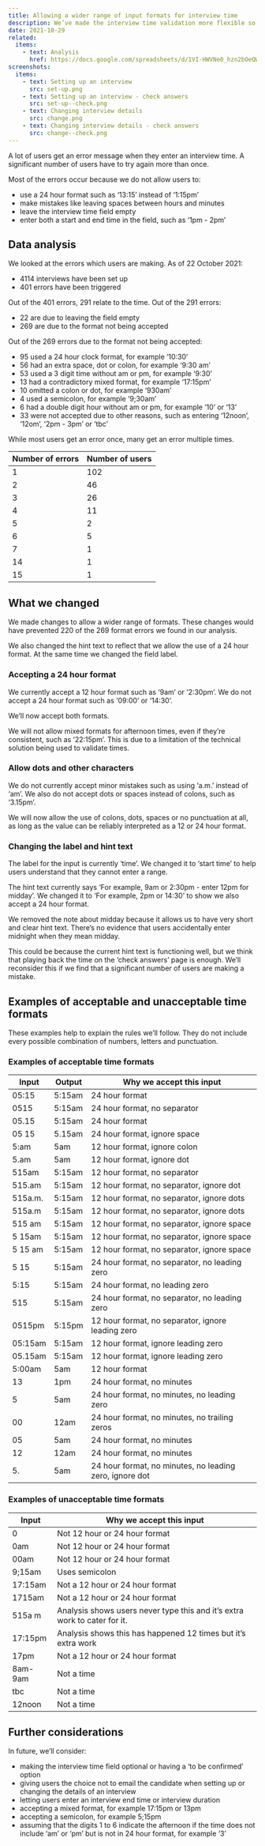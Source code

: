 ```yaml
---
title: Allowing a wider range of input formats for interview time
description: We’ve made the interview time validation more flexible so that we allow most formats which are clearly either 12 hour or 24 hour
date: 2021-10-29
related:
  items:
    - text: Analysis
      href: https://docs.google.com/spreadsheets/d/1VI-HWVNe0_hzn2bOeQWJHiEiVSlgnl9G-Ve1jvcgVBU/edit#gid=22066222
screenshots:
  items:
    - text: Setting up an interview
      src: set-up.png
    - text: Setting up an interview - check answers
      src: set-up--check.png
    - text: Changing interview details
      src: change.png
    - text: Changing interview details - check answers
      src: change--check.png
---
```


A lot of users get an error message when they enter an interview time. A significant number of users have to try again more than once.

Most of the errors occur because we do not allow users to:

- use a 24 hour format such as ‘13:15’ instead of ‘1:15pm’
- make mistakes like leaving spaces between hours and minutes
- leave the interview time field empty
- enter both a start and end time in the field, such as ‘1pm - 2pm’

## Data analysis

We looked at the errors which users are making. As of 22 October 2021:

- 4114 interviews have been set up
- 401 errors have been triggered

Out of the 401 errors, 291 relate to the time. Out of the 291 errors:

- 22 are due to leaving the field empty
- 269 are due to the format not being accepted

Out of the 269 errors due to the format not being accepted:

- 95 used a 24 hour clock format, for example ‘10:30’
- 56 had an extra space, dot or colon, for example ‘9:30 am’
- 53 used a 3 digit time without am or pm, for example ‘9:30’
- 13 had a contradictory mixed format, for example ‘17:15pm’
- 10 omitted a colon or dot, for example ‘930am’
- 4 used a semicolon, for example ‘9;30am’
- 6 had a double digit hour without am or pm, for example ‘10’ or ‘13’
- 33 were not accepted due to other reasons, such as entering ‘12noon’, ‘12om’, ‘2pm - 3pm’ or ‘tbc’

While most users get an error once, many get an error multiple times.

| Number of errors | Number of users |
|------------|----------|
| 1 | 102 |
| 2 | 46 |
| 3 | 26 |
| 4 | 11 |
| 5 | 2 |
| 6 | 5 |
| 7 | 1 |
| 14 | 1 |
| 15 | 1 |

## What we changed

We made changes to allow a wider range of formats. These changes would have prevented 220 of the 269 format errors we found in our analysis.

We also changed the hint text to reflect that we allow the use of a 24 hour format. At the same time we changed the field label.

### Accepting a 24 hour format

We currently accept a 12 hour format such as ‘9am’ or ‘2:30pm’. We do not accept a 24 hour format such as ‘09:00’ or ‘14:30’.

We’ll now accept both formats.

We will not allow mixed formats for afternoon times, even if they’re consistent, such as ‘22:15pm’. This is due to a limitation of the technical solution being used to validate times.

### Allow dots and other characters

We do not currently accept minor mistakes such as using ‘a.m.’ instead of ‘am’. We also do not accept dots or spaces instead of colons, such as ‘3.15pm’.

We will now allow the use of colons, dots, spaces or no punctuation at all, as long as the value can be reliably interpreted as a 12 or 24 hour format.

### Changing the label and hint text

The label for the input is currently ‘time’. We changed it to ‘start time’ to help users understand that they cannot enter a range.

The hint text currently says ‘For example, 9am or 2:30pm - enter 12pm for midday’. We changed it to ‘For example, 2pm or 14:30’ to show we also accept a 24 hour format.

We removed the note about midday because it allows us to have very short and clear hint text. There’s no evidence that users accidentally enter midnight when they mean midday.

This could be because the current hint text is functioning well, but we think that playing back the time on the ‘check answers’ page is enough. We’ll reconsider this if we find that a significant number of users are making a mistake.

## Examples of acceptable and unacceptable time formats

These examples help to explain the rules we’ll follow. They do not include every possible combination of numbers, letters and punctuation.

### Examples of acceptable time formats

| Input | Output | Why we accept this input |
|------------|----------|----------|
| 05:15 | 5:15am | 24 hour format |
| 0515 | 5:15am | 24 hour format, no separator |
| 05.15 | 5:15am | 24 hour format |
| 05 15 | 5.15am | 24 hour format, ignore space |
| 5:am | 5am | 12 hour format, ignore colon |
| 5.am | 5am | 12 hour format, ignore dot |
| 515am | 5:15am | 12 hour format, no separator |
| 515.am | 5:15am | 12 hour format, no separator, ignore dot |
| 515a.m. | 5:15am | 12 hour format, no separator, ignore dots |
| 515a.m | 5:15am | 12 hour format, no separator, ignore dots |
| 515 am | 5:15am | 12 hour format, no separator, ignore space |
| 5 15am | 5:15am | 12 hour format, no separator, ignore space |
| 5 15 am | 5:15am | 12 hour format, no separator, ignore space |
| 5 15 | 5:15am | 24 hour format, no separator, no leading zero |
| 5:15 | 5:15am | 24 hour format, no leading zero |
| 515 | 5:15am | 24 hour format, no separator, no leading zero |
| 0515pm | 5:15pm | 12 hour format, no separator, ignore leading zero |
| 05:15am | 5:15am | 12 hour format, ignore leading zero |
| 05.15am | 5:15am | 12 hour format, ignore leading zero |
| 5:00am | 5am | 12 hour format |
| 13 | 1pm | 24 hour format, no minutes |
| 5 | 5am | 24 hour format, no minutes, no leading zero |
| 00 | 12am | 24 hour format, no minutes, no trailing zeros |
| 05 | 5am | 24 hour format, no minutes |
| 12 | 12am | 24 hour format, no minutes |
| 5. | 5am | 24 hour format, no minutes, no leading zero, ignore dot |

### Examples of unacceptable time formats

| Input | Why we accept this input |
|------------|----------|
| 0 | Not 12 hour or 24 hour format |
| 0am | Not 12 hour or 24 hour format |
| 00am | Not 12 hour or 24 hour format |
| 9;15am | Uses semicolon |
| 17:15am | Not a 12 hour or 24 hour format |
| 1715am | Not a 12 hour or 24 hour format |
| 515a m | Analysis shows users never type this and it’s extra work to cater for it. |
| 17:15pm | Analysis shows this has happened 12 times but it’s extra work |
| 17pm | Not a 12 hour or 24 hour format |
| 8am-9am | Not a time |
| tbc | Not a time |
| 12noon | Not a time |

## Further considerations

In future, we’ll consider:

- making the interview time field optional or having a ‘to be confirmed’ option
- giving users the choice not to email the candidate when setting up or changing the details of an interview
- letting users enter an interview end time or interview duration
- accepting a mixed format, for example 17:15pm or 13pm
- accepting a semicolon, for example 5;15pm
- assuming that the digits 1 to 6 indicate the afternoon if the time does not include ‘am’ or ‘pm’ but is not in 24 hour format, for example ‘3’
